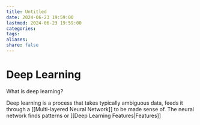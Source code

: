 ```yaml
---
title: Untitled
date: 2024-06-23 19:59:00
lastmod: 2024-06-23 19:59:00
categories: 
tags: 
aliases: 
share: false 
---
```


# Deep Learning

What is deep learning?

Deep learning is a process that takes typically ambiguous data, feeds it through a [[Multi-layered Neural Network]] to be made sense of. The neural network finds patterns or [[Deep Learning Features|Features]] 